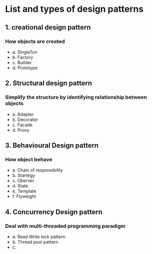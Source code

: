 # List and types of design patterns

## 1. creational design pattern
### How objects are created
- a. SingleTon
- b. Factory
- c. Builder
- d. Prototype

## 2. Structural design pattern
### Simplify the structure by identifying relationship between objects
- a. Adapter
- b. Decorator
- c. Facade
- d. Proxy

## 3. Behavioural Design pattern
### How object behave
- a. Chain of responsibility
- b. Startegy
- c. Oberver
- d. State
- e. Template
- f. Flyweight

## 4. Concurrency Design pattern
### Deal with multi-threaded programming paradigm
- a. Read Write lock pattern
- b. Thread pool pattern
- c. 
